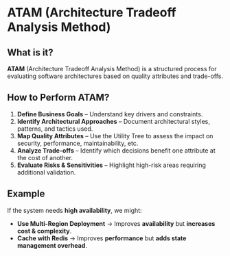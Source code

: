 # ATAM (Architecture Tradeoff Analysis Method)
## What is it?
**ATAM** (Architecture Tradeoff Analysis Method) is a structured process for evaluating software architectures based on quality attributes and trade-offs.

## How to Perform ATAM?
1. **Define Business Goals** – Understand key drivers and constraints.
2. **Identify Architectural Approaches** – Document architectural styles, patterns, and tactics used.
3. **Map Quality Attributes** – Use the Utility Tree to assess the impact on security, performance, maintainability, etc.
4. **Analyze Trade-offs** – Identify which decisions benefit one attribute at the cost of another.
5. **Evaluate Risks & Sensitivities** – Highlight high-risk areas requiring additional validation.

## Example
If the system needs **high availability**, we might:
- **Use Multi-Region Deployment** → Improves **availability** but **increases cost & complexity**.
- **Cache with Redis** → Improves **performance** but **adds state management overhead**.
